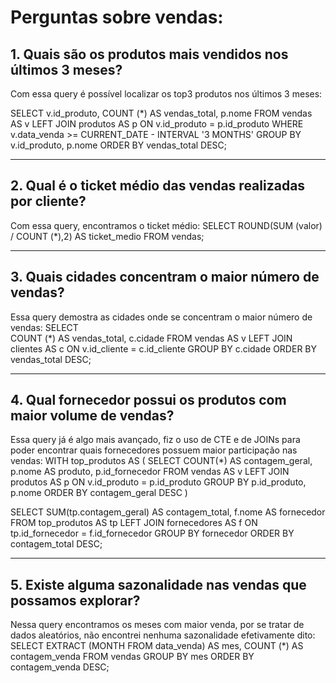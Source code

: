 # Perguntas sobre vendas:

## 1.	Quais são os produtos mais vendidos nos últimos 3 meses?
Com essa query é possível localizar os top3 produtos nos últimos 3 meses:

SELECT 
	v.id_produto, 
	COUNT (*) AS vendas_total, 
	p.nome
FROM 
	vendas AS v
LEFT JOIN 
	produtos AS p
ON v.id_produto = p.id_produto
WHERE 
	v.data_venda >= CURRENT_DATE - INTERVAL '3 MONTHS' 
GROUP BY 
	v.id_produto, p.nome
ORDER BY 
	vendas_total DESC;

----------------------------------------------------------------------------------------------------------------------------------------------------------------------

## 2.	Qual é o ticket médio das vendas realizadas por cliente?
Com essa query, encontramos o ticket médio:
SELECT 
	ROUND(SUM (valor) / COUNT (*),2) AS ticket_medio
FROM
	vendas;

----------------------------------------------------------------------------------------------------------------------------------------------------------------------

## 3.	Quais cidades concentram o maior número de vendas?
Essa query demostra as cidades onde se concentram o maior número de vendas:
SELECT  
COUNT (*) AS vendas_total,
	c.cidade
FROM
	vendas AS v
LEFT JOIN 
	clientes AS c
ON v.id_cliente = c.id_cliente
GROUP BY
	c.cidade
ORDER BY
	vendas_total DESC;

----------------------------------------------------------------------------------------------------------------------------------------------------------------------

## 4.	Qual fornecedor possui os produtos com maior volume de vendas?
Essa query já é algo mais avançado, fiz o uso de CTE e de JOINs para poder encontrar quais fornecedores possuem maior participação nas vendas:
WITH top_produtos AS (
    SELECT
        COUNT(*) AS contagem_geral,
        p.nome AS produto,
        p.id_fornecedor
    FROM 
        vendas AS v
    LEFT JOIN
        produtos AS p
    ON v.id_produto = p.id_produto
    GROUP BY 
        p.id_produto, p.nome
    ORDER BY
        contagem_geral DESC
)

SELECT 
    SUM(tp.contagem_geral) AS contagem_total,
    f.nome AS fornecedor
FROM 
    top_produtos AS tp
LEFT JOIN
    fornecedores AS f
ON tp.id_fornecedor = f.id_fornecedor
GROUP BY 
	fornecedor
ORDER BY 
	contagem_total DESC;

----------------------------------------------------------------------------------------------------------------------------------------------------------------------

## 5.	Existe alguma sazonalidade nas vendas que possamos explorar?
Nessa query encontramos os meses com maior venda, por se tratar de dados aleatórios, não encontrei nenhuma sazonalidade efetivamente dito:
SELECT 
	EXTRACT (MONTH FROM data_venda) AS mes,
	COUNT (*) AS contagem_venda
FROM 
	vendas
GROUP BY
	mes
ORDER BY
	contagem_venda DESC;
